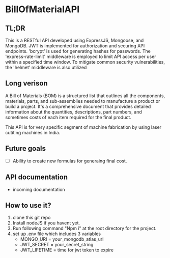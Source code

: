 # BillOfMaterialAPI

## TL;DR
This is a RESTful API developed using ExpressJS, Mongoose, and MongoDB. JWT is implemented for authorization and securing API endpoints. 'bcrypt' is used for generating hashes for passwords. The 'express-rate-limit' middleware is employed to limit API access per user within a specified time window. To mitigate common security vulnerabilities, the 'helmet' middleware is also utilized

## Long verison
A Bill of Materials (BOM) is a structured list that outlines all the components, materials, parts, and sub-assemblies needed to manufacture a product or build a project. It's a comprehensive document that provides detailed information about the quantities, descriptions, part numbers, and sometimes costs of each item required for the final product.

This API is for very specific segment of machine fabrication by using laser cutiting machines in India.


## Future goals
- [ ] Ability to create new formulas for generaing final cost.

## API documentation
- incoming documentation

## How to use it?
1. clone this git repo
2. Install nodeJS if you havent yet.
3. Run following command "Npm i" at the root directory for the project.
4. set up .env file which includes  3 variables
   - MONGO_URI = your_mongodb_atlas_url
   - JWT_SECRET = your_secret_string
   - JWT_LIFETIME = time for jwt token to expire
